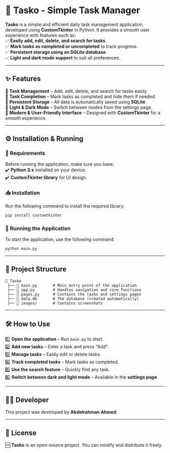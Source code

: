 # **📝 Tasko - Simple Task Manager**  
**Tasko** is a simple and efficient daily task management application, developed using **CustomTkinter** in Python. It provides a smooth user experience with features such as:  
✅ **Easily add, edit, delete, and search for tasks**.  
✅ **Mark tasks as completed or uncompleted** to track progress.  
✅ **Persistent storage using an SQLite database**.  
✅ **Light and dark mode support** to suit all preferences.  

---

## **✨ Features**  
🔹 **Task Management** – Add, edit, delete, and search for tasks easily.  
🔹 **Task Completion** – Mark tasks as completed and hide them if needed.  
🔹 **Persistent Storage** – All data is automatically saved using **SQLite**.  
🔹 **Light & Dark Mode** – Switch between modes from the settings page.  
🔹 **Modern & User-Friendly Interface** – Designed with **CustomTkinter** for a smooth experience.  

---

## **⚙️ Installation & Running**  

### **📌 Requirements**  
Before running the application, make sure you have:  
✔️ **Python 3.x** installed on your device.  
✔️ **CustomTkinter library** for UI design.  

### **📥 Installation**  
Run the following command to install the required library:  
```sh
pip install customtkinter
```

### **🚀 Running the Application**  
To start the application, use the following command:  
```sh
python main.py
```

---

## **📂 Project Structure**  
```
📂 Tasko
 ├── 📄 main.py       # Main entry point of the application
 ├── 📄 app.py        # Handles navigation and core functions
 ├── 📄 pages.py      # Contains the tasks and settings pages
 ├── 📄 data.db       # The database (created automatically)
 ├── 📂 images/       # Contains screenshots
```

---

## **🛠️ How to Use**  
1️⃣ **Open the application** – Run `main.py` to start.  
2️⃣ **Add new tasks** – Enter a task and press "Add".  
3️⃣ **Manage tasks** – Easily edit or delete tasks.  
4️⃣ **Track completed tasks** – Mark tasks as completed.  
5️⃣ **Use the search feature** – Quickly find any task.  
6️⃣ **Switch between dark and light mode** – Available in the **settings page**.  

---


## **👨‍💻 Developer**  
This project was developed by **Abdelrahman Ahmed**.  

---

## **📜 License**  
🆓 **Tasko** is an open-source project. You can modify and distribute it freely.  
